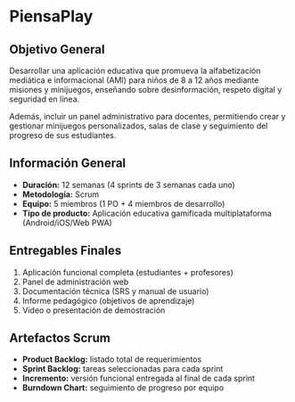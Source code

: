 # PiensaPlay

## Objetivo General

Desarrollar una aplicación educativa que promueva la alfabetización mediática e informacional (AMI) para niños de 8 a 12 años mediante misiones y minijuegos, enseñando sobre desinformación, respeto digital y seguridad en línea.

Además, incluir un panel administrativo para docentes, permitiendo crear y gestionar minijuegos personalizados, salas de clase y seguimiento del progreso de sus estudiantes.

## Información General

- **Duración:** 12 semanas (4 sprints de 3 semanas cada uno)
- **Metodología:** Scrum
- **Equipo:** 5 miembros (1 PO + 4 miembros de desarrollo)
- **Tipo de producto:** Aplicación educativa gamificada multiplataforma (Android/iOS/Web PWA)

## Entregables Finales

1. Aplicación funcional completa (estudiantes + profesores)
2. Panel de administración web
3. Documentación técnica (SRS y manual de usuario)
4. Informe pedagógico (objetivos de aprendizaje)
5. Video o presentación de demostración

## Artefactos Scrum

- **Product Backlog:** listado total de requerimientos
- **Sprint Backlog:** tareas seleccionadas para cada sprint
- **Incremento:** versión funcional entregada al final de cada sprint
- **Burndown Chart:** seguimiento de progreso por equipo
